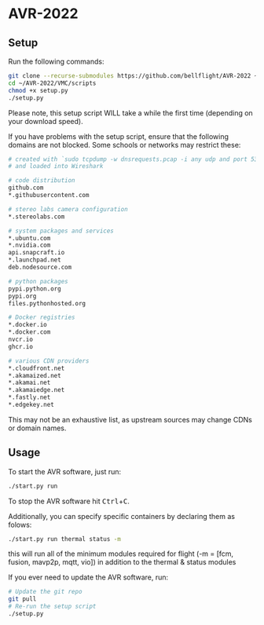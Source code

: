 # AVR-2022

## Setup

Run the following commands:

```bash
git clone --recurse-submodules https://github.com/bellflight/AVR-2022 ~/AVR-2022
cd ~/AVR-2022/VMC/scripts
chmod +x setup.py
./setup.py
```

Please note, this setup script WILL take a while the first time
(depending on your download speed).

If you have problems with the setup script, ensure that the following
domains are not blocked. Some schools or networks may restrict these:

```bash
# created with `sudo tcpdump -w dnsrequests.pcap -i any udp and port 53`
# and loaded into Wireshark

# code distribution
github.com
*.githubusercontent.com

# stereo labs camera configuration
*.stereolabs.com

# system packages and services
*.ubuntu.com
*.nvidia.com
api.snapcraft.io
*.launchpad.net
deb.nodesource.com

# python packages
pypi.python.org
pypi.org
files.pythonhosted.org

# Docker registries
*.docker.io
*.docker.com
nvcr.io
ghcr.io

# various CDN providers
*.cloudfront.net
*.akamaized.net
*.akamai.net
*.akamaiedge.net
*.fastly.net
*.edgekey.net
```

This may not be an exhaustive list, as upstream sources may change CDNs or domain names.

## Usage

To start the AVR software, just run:

```bash
./start.py run
```

To stop the AVR software hit <kbd>Ctrl</kbd>+<kbd>C</kbd>.

Additionally, you can specify specific containers by declaring them as folows:

```bash
./start.py run thermal status -m
```

this will run all of the minimum modules required for flight (-m = [fcm, fusion, mavp2p, mqtt, vio]) in addition to the thermal & status modules

If you ever need to update the AVR software, run:

```bash
# Update the git repo
git pull
# Re-run the setup script
./setup.py
```
